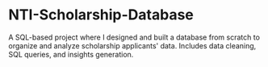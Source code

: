 # NTI-Scholarship-Database
A SQL-based project where I designed and built a database from scratch to organize and analyze scholarship applicants' data. Includes data cleaning, SQL queries, and insights generation.
